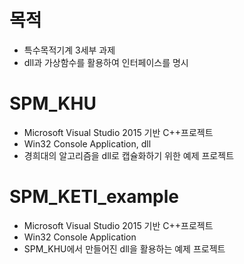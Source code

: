 # 목적
- 특수목적기계 3세부 과제
- dll과 가상함수를 활용하여 인터페이스를 명시

# SPM_KHU
- Microsoft Visual Studio 2015 기반 C++프로젝트
- Win32 Console Application, dll
- 경희대의 알고리즘을 dll로 캡슐화하기 위한 예제 프로젝트

# SPM_KETI_example
- Microsoft Visual Studio 2015 기반 C++프로젝트
- Win32 Console Application
- SPM_KHU에서 만들어진 dll을 활용하는 예제 프로젝트
